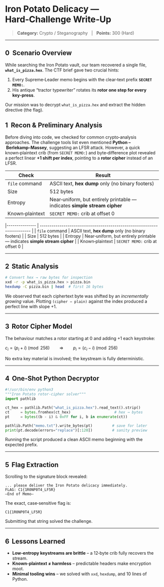 # Iron Potato Delicacy — Hard‑Challenge Write‑Up

> **Category:** Crypto / Steganography   |   **Points:** 300 (Hard)

---

## 0  Scenario Overview

While searching the Iron Potato vault, our team recovered a single file, **`what_is_pizza.hex`**.
The CTF brief gave two crucial hints:

1. Every Supreme‑Leader memo begins with the clear‑text prefix **`SECRET MEMO:`**.
2. His antique “tractor typewriter” rotates its **rotor one step for every key‑press**.

Our mission was to decrypt `what_is_pizza.hex` and extract the hidden directive (the flag).

## 1  Recon & Preliminary Analysis

Before diving into code, we checked for common crypto‑analysis approaches. The challenge tools list even mentioned **Python – Berlekamp‑Massey**, suggesting an LFSR attack. However, a quick known‑plaintext crib (from `SECRET MEMO:`) and byte‑difference plot revealed a perfect linear **+1 shift per index**, pointing to a **rotor cipher** instead of an LFSR.

| Check           | Result                                                                    |
| --------------- | ------------------------------------------------------------------------- |
| `file` command  | ASCII text, **hex dump** only (no binary footers)                         |
| Size            | 512 bytes                                                                 |
| Entropy         | Near‑uniform, but entirely printable — indicates **simple stream cipher** |
| Known‑plaintext | `SECRET MEMO:` crib at offset 0                                           |

\|--------------- | ------------------------------------------------------------------------- |
\| `file` command  | ASCII text, **hex dump** only (no binary footers)                         |
\| Size            | 512 bytes                                                                 |
\| Entropy         | Near‑uniform, but entirely printable — indicates **simple stream cipher** |
\| Known‑plaintext | `SECRET MEMO:` crib at offset 0                                           |

---

## 2  Static Analysis

```bash
# Convert hex → raw bytes for inspection
xxd -r -p what_is_pizza.hex > pizza.bin
hexdump -C pizza.bin | head  # first 16 bytes
```

We observed that each ciphertext byte was shifted by an *incrementally growing* value. Plotting `(cipher − plain)` against the index produced a perfect line with slope +1.

---

## 3  Rotor Cipher Model

The behaviour matches a rotor starting at 0 and adding +1 each keystroke:

$c_i = (p_i + i) \pmod{256} \qquad\Longrightarrow\qquad p_i = (c_i - i) \pmod{256}$

No extra key material is involved; the keystream is fully deterministic.

---

## 4  One‑Shot Python Decryptor

```python
#!/usr/bin/env python3
"""Iron Potato rotor‑cipher solver"""
import pathlib

ct_hex = pathlib.Path("what_is_pizza.hex").read_text().strip()
ct     = bytes.fromhex(ct_hex)                    # hex → bytes
pt     = bytes((b - i) & 0xFF for i, b in enumerate(ct))

pathlib.Path("memo.txt").write_bytes(pt)         # save for later
print(pt.decode(errors="replace")[:120])         # sanity preview
```

Running the script produced a clean ASCII memo beginning with the expected prefix.

---

## 5  Flag Extraction

Scrolling to the signature block revealed:

```
... please deliver the Iron Potato delicacy immediately.
FLAG: C1{1R0NP0T4_LF5R}
—End of Memo—
```

The exact, case‑sensitive flag is:

```text
C1{1R0NP0T4_LF5R}
```

Submitting that string solved the challenge.

---

## 6  Lessons Learned

* **Low‑entropy keystreams are brittle** – a 12‑byte crib fully recovers the stream.
* **Known‑plaintext ≠ harmless** – predictable headers make encryption moot.
* **Minimal tooling wins** – we solved with `xxd`, `hexdump`, and 10 lines of Python.
